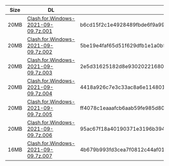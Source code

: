 |    Size   |     DL  | sha512sum |
|  ---  |  ---  |  ---  |
| 20MB | [Clash.for.Windows-2021-09-09.7z.001](https://cdn.jsdelivr.net/gh/appleians/cfw_intel@main/Clash.for.Windows-2021-09-09.7z.001) | b6cd15f2c1e4928489fbde6f9a993d80d9c90b083ccc97688337b4092473b06d5554324df28291ea65273298254f43e0ca84b6effd4f7742dfff806305b1408d |
| 20MB | [Clash.for.Windows-2021-09-09.7z.002](https://cdn.jsdelivr.net/gh/appleians/cfw_intel@main/Clash.for.Windows-2021-09-09.7z.002) | 5be19e4faf65d51f629dfb1e1a0b596ae2bcbce190846f04a5008d71a1e8e9175deb590fc64a810c9410303d76165bf0cc59fc392203db8bc35accd5cce2105b |
| 20MB | [Clash.for.Windows-2021-09-09.7z.003](https://cdn.jsdelivr.net/gh/appleians/cfw_intel@main/Clash.for.Windows-2021-09-09.7z.003) | 2e5d31625182d8e93020221680902ab9dbf1bc7f289886291ef67868a22e858ac0f0d29a52a581e30afa7fb3bc7439f6987b69241dd862d5d8b1da76df6e5565 |
| 20MB | [Clash.for.Windows-2021-09-09.7z.004](https://cdn.jsdelivr.net/gh/appleians/cfw_intel@main/Clash.for.Windows-2021-09-09.7z.004) | 4418a926c7e3c33ac8a6e11480126e5860fe210c9e904d97949ddc7217d9961b80957c9a28628381b873df5f96d9afe87c8391958fb7c7e604a87b7d7096d600 |
| 20MB | [Clash.for.Windows-2021-09-09.7z.005](https://cdn.jsdelivr.net/gh/appleians/cfw_intel@main/Clash.for.Windows-2021-09-09.7z.005) | ff4078c1eaaafcb6aab59fe985d800bb02fc7da8182046ee0e96b5dd0dd0b1b9c2cb49e52637ce9b8f2a02cee2e8258256ba5cd4d1ba89dacefc5fbc2fece4ab |
| 20MB | [Clash.for.Windows-2021-09-09.7z.006](https://cdn.jsdelivr.net/gh/appleians/cfw_intel@main/Clash.for.Windows-2021-09-09.7z.006) | 95ac67f18a40190371e3196b3949b22e88ecf7d82b1072f12c7342960d971dc277930e98b0d231018e885fff352e9a83d2c9a59ebccc216967502a138ba8fcb6 |
| 16MB | [Clash.for.Windows-2021-09-09.7z.007](https://cdn.jsdelivr.net/gh/appleians/cfw_intel@main/Clash.for.Windows-2021-09-09.7z.007) | 4b679b993fd3cea7f0812c44af014b0ce0a58e057c6d82831846befbfcff5aa31ba5346d2ebf0604f3238c8fb8e6e5c8b298254b70529fd71370ccdb103b62f7 |
